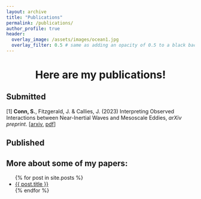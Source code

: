 ```yaml
---
layout: archive
title: "Publications"
permalink: /publications/
author_profile: true
header:
  overlay_image: /assets/images/ocean1.jpg
  overlay_filter: 0.5 # same as adding an opacity of 0.5 to a black background
---
```

# <center> Here are my publications!</center> 

## <b>Submitted</b>
<p>  [1] <b>Conn, S.</b>, Fitzgerald, J. &amp; Callies, J. (2023) Interpreting Observed Interactions between Near-Inertial Waves and Mesoscale Eddies, <i>arXiv preprint</i>. [<a href="https://arxiv.org/abs/2308.00889">arxiv</a>, <a href="https://arxiv.org/abs/2308.00889">pdf</a>]</p> 

## <b>Published</b>

## More about some of my papers:
<ul>
  {% for post in site.posts %}
    <li>
      <a href="{{ post.url }}">{{ post.title }}</a>
    </li>
  {% endfor %}
</ul>
